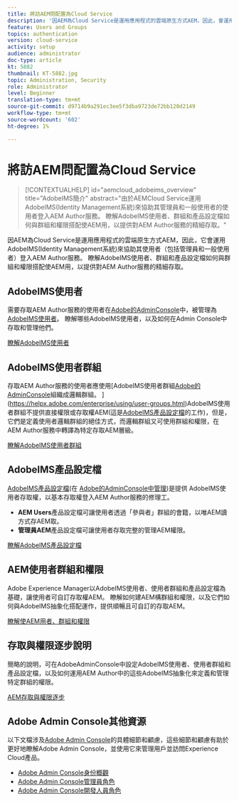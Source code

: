 ```yaml
---
title: 將訪AEM問配置為Cloud Service
description: '因AEM為Cloud Service是運用應用程式的雲端原生方式AEM，因此，會運用AdobeIMS(Identity Management系統)來協助管理員和一般使用者登入AEM Author服務。 瞭解AdobeIMS使用者、使用者群組和產品設定檔如何與群組和權限搭配使用，AEM以提供AEM Author的特定存取權。  '
feature: Users and Groups
topics: authentication
version: cloud-service
activity: setup
audience: administrator
doc-type: article
kt: 5882
thumbnail: KT-5882.jpg
topic: Administration, Security
role: Administrator
level: Beginner
translation-type: tm+mt
source-git-commit: d9714b9a291ec3ee5f3dba9723de72bb120d2149
workflow-type: tm+mt
source-wordcount: '602'
ht-degree: 1%

---
```



# 將訪AEM問配置為Cloud Service

>[!CONTEXTUALHELP]
>id="aemcloud_adobeims_overview"
>title="AdobeIMS簡介"
>abstract="由於AEMCloud Service運用AdobeIMS(Identity Management系統)來協助其管理員和一般使用者的使用者登入AEM Author服務。 瞭解AdobeIMS使用者、群組和產品設定檔如何與群組和權限搭配使AEM用，以提供對AEM Author服務的精細存取。"

因AEM為Cloud Service是運用應用程式的雲端原生方式AEM，因此，它會運用AdobeIMS(Identity Management系統)來協助其使用者（包括管理員和一般使用者）登入AEM Author服務。 瞭解AdobeIMS使用者、群組和產品設定檔如何與群組和權限搭配使AEM用，以提供對AEM Author服務的精細存取。

## AdobeIMS使用者

需要存取AEM Author服務的使用者在[Adobe的AdminConsole](https://adminconsole.adobe.com)中，被管理為[AdobeIMS使用者](https://helpx.adobe.com/tw/enterprise/using/set-up-identity.html)。 瞭解哪些AdobeIMS使用者，以及如何在Admin Console中存取和管理他們。

[瞭解AdobeIMS使用者](./adobe-ims-users.md)

## AdobeIMS使用者群組

存取AEM Author服務的使用者應使用[AdobeIMS使用者群組[Adobe的AdminConsole](https://adminconsole.adobe.com)組織成邏輯群組。 ](https://helpx.adobe.com/enterprise/using/user-groups.html)AdobeIMS使用者群組不提供直接權限或存取權AEM(這是[AdobeIMS產品設定檔](#adobe-ims-product-profiles)的工作)，但是，它們是定義使用者邏輯群組的絕佳方式，而邏輯群組又可使用群組和權限，在AEM Author服務中轉譯為特定存取AEM層級。

[瞭解AdobeIMS使用者群組](./adobe-ims-user-groups.md)

## AdobeIMS產品設定檔

[AdobeIMS產品設定檔](https://helpx.adobe.com/enterprise/using/manage-permissions-and-roles.html)(在 [Adobe的AdminConsole中管理](https://adminconsole.adobe.com))是提供 [](#adobe-ims-users) AdobeIMS使用者存取權，以基本存取權登入AEM Author服務的修理工。

+ __AEM Users__&#x200B;產品設定檔可讓使用者透過「參與者」群組的會籍，以唯AEM讀方式存AEM取。
+ __管理員AEM__&#x200B;產品設定檔可讓使用者存取完整的管理AEM權限。

[瞭解AdobeIMS產品設定檔](./adobe-ims-product-profiles.md)

## AEM使用者群組和權限

Adobe Experience Manager以AdobeIMS使用者、使用者群組和產品設定檔為基礎，讓使用者可自訂存取權AEM。 瞭解如何建AEM構群組和權限，以及它們如何與AdobeIMS抽象化搭配運作，提供順暢且可自訂的存取AEM。

[瞭解使AEM用者、群組和權限](./aem-users-groups-and-permissions.md)

## 存取與權限逐步說明

簡略的說明，可在AdobeAdminConsole中設定AdobeIMS使用者、使用者群組和產品設定檔，以及如何運用AEM Author中的這些AdobeIMS抽象化來定義和管理特定群組的權限。

[AEM存取與權限逐步](./walk-through.md)

## Adobe Admin Console其他資源

以下文檔涉及[Adobe Admin Console](https://adminconsole.adobe.com)的具體細節和顧慮，這些細節和顧慮有助於更好地瞭解Adobe Admin Console，並使用它來管理用戶並訪問Experience Cloud產品。

+ [Adobe Admin Console身份概觀](https://helpx.adobe.com/enterprise/using/identity.html)
+ [Adobe Admin Console管理員角色](https://helpx.adobe.com/enterprise/using/admin-roles.html)
+ [Adobe Admin Console開發人員角色](https://helpx.adobe.com/enterprise/using/manage-developers.html)